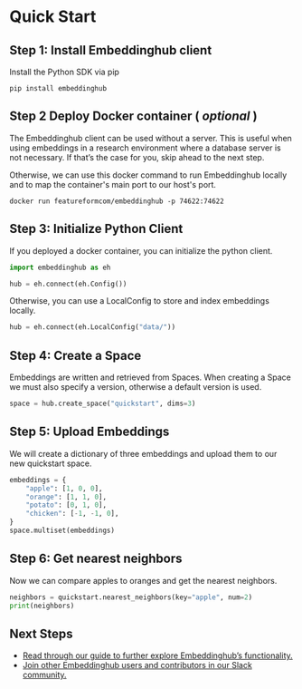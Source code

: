 # Quick Start

## Step 1: Install Embeddinghub client

Install the Python SDK via pip

```
pip install embeddinghub
```

## Step 2 Deploy Docker container ( _optional_ )
The Embeddinghub client can be used without a server. This is useful when using embeddings in a research environment where a database server is not necessary. If that’s the case for you, skip ahead to the next step.

Otherwise, we can use this docker command to run Embeddinghub locally and to map the container's main port to our host's port.

```
docker run featureformcom/embeddinghub -p 74622:74622
```

## Step 3: Initialize Python Client

If you deployed a docker container, you can initialize the python client.

```py
import embeddinghub as eh

hub = eh.connect(eh.Config())
```
Otherwise, you can use a LocalConfig to store and index embeddings locally.

```py
hub = eh.connect(eh.LocalConfig("data/"))
```

## Step 4: Create a Space

Embeddings are written and retrieved from Spaces. When creating a Space we must also specify a version, otherwise a default version is used.

```py
space = hub.create_space("quickstart", dims=3)
```

## Step 5: Upload Embeddings
We will create a dictionary of three embeddings and upload them to our new quickstart space.

```py
embeddings = {
    "apple": [1, 0, 0],
    "orange": [1, 1, 0],
    "potato": [0, 1, 0],
    "chicken": [-1, -1, 0],
}
space.multiset(embeddings)
```

## Step 6: Get nearest neighbors

Now we can compare apples to oranges and get the nearest neighbors.

```py
neighbors = quickstart.nearest_neighbors(key="apple", num=2)
print(neighbors)
```

## Next Steps
* [Read through our guide to further explore Embeddinghub’s functionality.](overview.md)
* [Join other Embeddinghub users and contributors in our Slack community.](https://featureform-community.slack.com/ssb/redirect)

